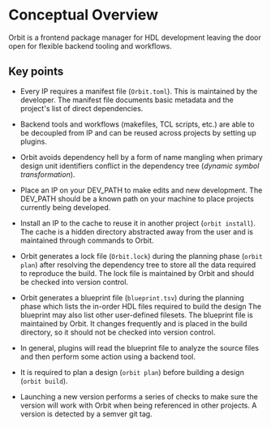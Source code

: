 # Conceptual Overview

Orbit is a frontend package manager for HDL development leaving the door open for flexible backend tooling and workflows.

## Key points

- Every IP requires a manifest file (`Orbit.toml`). This is maintained by the developer. The manifest file documents basic metadata and the project's list of direct dependencies.

- Backend tools and workflows (makefiles, TCL scripts, etc.) are able to be decoupled from IP and can be reused across projects by setting up plugins.

- Orbit avoids dependency hell by a form of name mangling when primary design unit identifiers conflict in the dependency tree (_dynamic symbol transformation_).

- Place an IP on your DEV_PATH to make edits and new development. The DEV_PATH should be a known path on your machine to place projects currently being developed.

- Install an IP to the cache to reuse it in another project (`orbit install`). The cache is a hidden directory abstracted away from the user and is maintained through commands to Orbit.

- Orbit generates a lock file (`Orbit.lock`) during the planning phase (`orbit plan`) after resolving the dependency tree to store all the data required to reproduce the build. The lock file is maintained by Orbit and should be checked into version control.

- Orbit generates a blueprint file (`blueprint.tsv`) during the planning phase which lists the in-order HDL files required to build the design The blueprint may also list other user-defined filesets. The blueprint file is maintained by Orbit. It changes frequently and is placed in the build directory, so it should not be checked into version control.

- In general, plugins will read the blueprint file to analyze the source files and then perform some action using a backend tool.

- It is required to plan a design (`orbit plan`) before building a design (`orbit build`).

- Launching a new version performs a series of checks to make sure the version will work with Orbit when being referenced in other projects. A version is detected by a semver git tag.